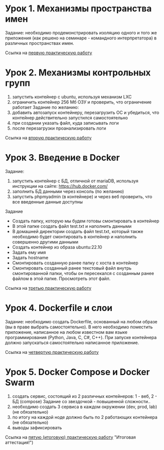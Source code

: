 # Урок 1. Механизмы пространства имен #
Задание: необходимо продемонстрировать изоляцию одного и того же приложения (как решено на семинаре - командного интерпретатора) в различных пространствах имен.

Ссылка на [первую практическую работу](https://github.com/BanShee-new/Containerization/blob/main/HW_1/Readme.md "Механизмы пространства имен")

# Урок 2. Механизмы контрольных групп #
1) запустить контейнер с ubuntu, используя механизм LXC
2) ограничить контейнер 256 Мб ОЗУ и проверить, что ограничение работает
Задание по желанию:
4) добавить автозапуск контейнеру, перезагрузить ОС и убедиться, что контейнер действительно запустился самостоятельно
5) при создании указать файл, куда записывать логи
6) после перезагрузки проанализировать логи

Ссылка на [вторую практическую работу](https://github.com/BanShee-new/Containerization/tree/main/HW_2/Readme.md "Механизмы контрольных групп")

# Урок 3. Введение в Docker #
Задание:
1) запустить контейнер с БД, отличной от mariaDB, используя инструкции на сайте: https://hub.docker.com/
2) заполнить БД данными через консоль (по желанию) 
3) запустить phpmyadmin (в контейнере) и через веб проверить, что все введенные данные доступны

Задание
- Создать папку, которую мы будем готовы смонтировать в контейнер
- В этой папке создать файл test.txt и наполнить данными
- В домашней директории создать файл test.txt, который также необходимо будет смонтировать в контейнер и наполнить совершенно другими данными
- Создать контейнер из образа ubuntu:22.10
- Задать ему имя
- Задать hostname
- Смонтировать созданную ранее папку с хоста в контейнер
- Смонтировать созданный ранее текстовый файл внутрь смонтированной папки, чтобы он пересекался с созданным ранее файлом в этой папке. Просмотреть этот файл.

Ссылка на [третью практическую работу](https://github.com/BanShee-new/Containerization/tree/main/HW_3/Readme.md "Введение в Docker")

# Урок 4. Dockerfile и слои #
Задание: необходимо создать Dockerfile, основанный на любом образе (вы в праве выбрать самостоятельно).
В него необходимо поместить приложение, написанное на любом известном вам языке программирования (Python, Java, C, С#, C++).
При запуске контейнера должно запускаться самостоятельно написанное приложение.

Ссылка на [четвертую практическую работу](https://github.com/BanShee-new/Containerization/tree/main/HW_4/Readme.md "Dockerfile и слои")

# Урок 5. Docker Compose и Docker Swarm #
1) создать сервис, состоящий из 2 различных контейнеров: 1 - веб, 2 - БД (compose)
Задание со звездочкой - повышенной сложности..
2) необходимо создать 3 сервиса в каждом окружении (dev, prod, lab) (не обязательно)
3) по итогу на каждой ноде должно быть по 2 работающих контейнера (не обязательно)
4) выводы зафиксировать

Ссылка на [пятую (итоговую) практическую работу](https://github.com/BanShee-new/Containerization/tree/main/HW_5/Readme.md) "Итоговая аттестация!")
